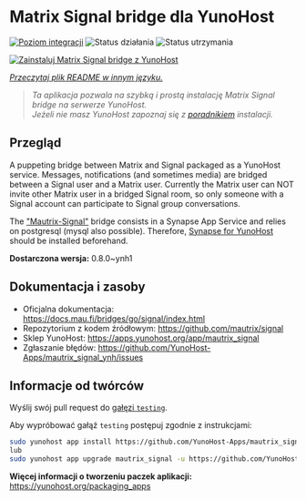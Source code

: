 <!--
To README zostało automatycznie wygenerowane przez <https://github.com/YunoHost/apps/tree/master/tools/readme_generator>
Nie powinno być ono edytowane ręcznie.
-->

# Matrix Signal bridge dla YunoHost

[![Poziom integracji](https://apps.yunohost.org/badge/integration/mautrix_signal)](https://ci-apps.yunohost.org/ci/apps/mautrix_signal/)
![Status działania](https://apps.yunohost.org/badge/state/mautrix_signal)
![Status utrzymania](https://apps.yunohost.org/badge/maintained/mautrix_signal)

[![Zainstaluj Matrix Signal bridge z YunoHost](https://install-app.yunohost.org/install-with-yunohost.svg)](https://install-app.yunohost.org/?app=mautrix_signal)

*[Przeczytaj plik README w innym języku.](./ALL_README.md)*

> *Ta aplikacja pozwala na szybką i prostą instalację Matrix Signal bridge na serwerze YunoHost.*  
> *Jeżeli nie masz YunoHost zapoznaj się z [poradnikiem](https://yunohost.org/install) instalacji.*

## Przegląd

A puppeting bridge between Matrix and Signal packaged as a YunoHost service. Messages, notifications (and sometimes media) are bridged between a Signal user and a Matrix user.
Currently the Matrix user can NOT invite other Matrix user in a bridged Signal room, so only someone with a Signal account can participate to Signal group conversations.

The ["Mautrix-Signal"](https://docs.mau.fi/bridges/go/signal/index.html) bridge consists in a Synapse App Service and relies on postgresql (mysql also possible). Therefore, [Synapse for YunoHost](https://github.com/YunoHost-Apps/synapse_ynh) should be installed beforehand.


**Dostarczona wersja:** 0.8.0~ynh1
## Dokumentacja i zasoby

- Oficjalna dokumentacja: <https://docs.mau.fi/bridges/go/signal/index.html>
- Repozytorium z kodem źródłowym: <https://github.com/mautrix/signal>
- Sklep YunoHost: <https://apps.yunohost.org/app/mautrix_signal>
- Zgłaszanie błędów: <https://github.com/YunoHost-Apps/mautrix_signal_ynh/issues>

## Informacje od twórców

Wyślij swój pull request do [gałęzi `testing`](https://github.com/YunoHost-Apps/mautrix_signal_ynh/tree/testing).

Aby wypróbować gałąź `testing` postępuj zgodnie z instrukcjami:

```bash
sudo yunohost app install https://github.com/YunoHost-Apps/mautrix_signal_ynh/tree/testing --debug
lub
sudo yunohost app upgrade mautrix_signal -u https://github.com/YunoHost-Apps/mautrix_signal_ynh/tree/testing --debug
```

**Więcej informacji o tworzeniu paczek aplikacji:** <https://yunohost.org/packaging_apps>
